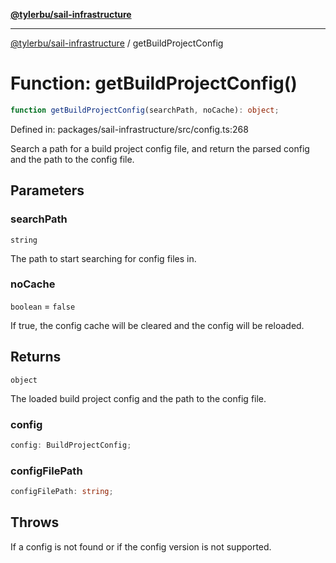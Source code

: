 [**@tylerbu/sail-infrastructure**](../README.md)

***

[@tylerbu/sail-infrastructure](../README.md) / getBuildProjectConfig

# Function: getBuildProjectConfig()

```ts
function getBuildProjectConfig(searchPath, noCache): object;
```

Defined in: packages/sail-infrastructure/src/config.ts:268

Search a path for a build project config file, and return the parsed config and the path to the config file.

## Parameters

### searchPath

`string`

The path to start searching for config files in.

### noCache

`boolean` = `false`

If true, the config cache will be cleared and the config will be reloaded.

## Returns

`object`

The loaded build project config and the path to the config file.

### config

```ts
config: BuildProjectConfig;
```

### configFilePath

```ts
configFilePath: string;
```

## Throws

If a config is not found or if the config version is not supported.
